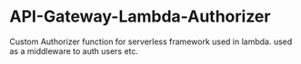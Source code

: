# API-Gateway-Lambda-Authorizer
Custom Authorizer function for serverless framework used in lambda. used as a middleware to auth users etc. 
